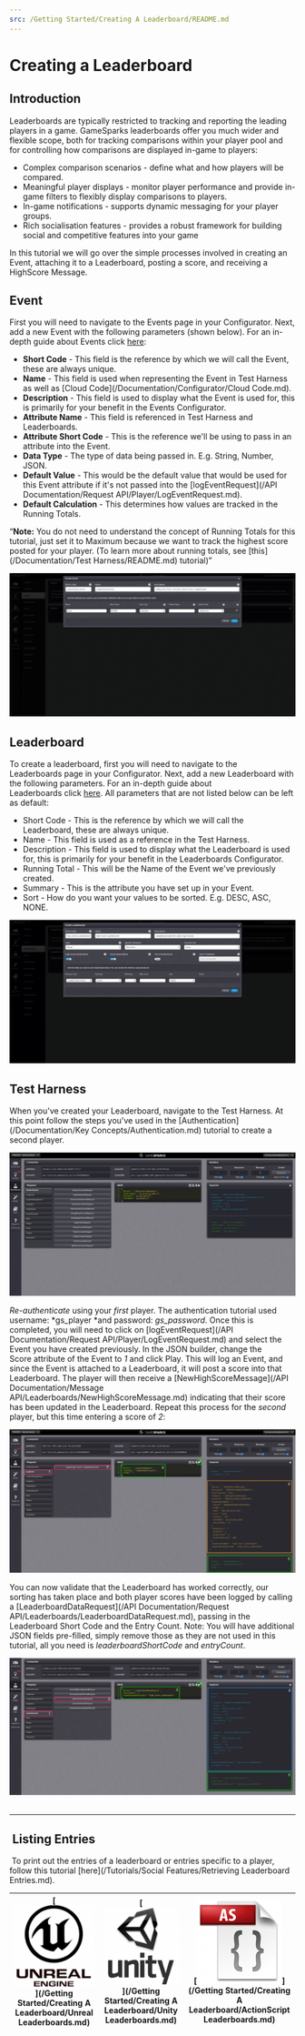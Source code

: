 ```yaml
---
src: /Getting Started/Creating A Leaderboard/README.md
---
```


# Creating a Leaderboard

## Introduction


Leaderboards are typically restricted to tracking and reporting the leading players in a game. GameSparks leaderboards offer you much wider and flexible scope, both for tracking comparisons within your player pool and for controlling how comparisons are displayed in-game to players:
* Complex comparison scenarios - define what and how players will be compared.
* Meaningful player displays - monitor player performance and provide in-game filters to flexibly display comparisons to players.
* In-game notifications - supports dynamic messaging for your player groups.
* Rich socialisation features - provides a robust framework for building social and competitive features into your game

In this tutorial we will go over the simple processes involved in creating an Event, attaching it to a Leaderboard, posting a score, and receiving a HighScore Message.

## Event

First you will need to navigate to the Events page in your Configurator. Next, add a new Event with the following parameters (shown below). For an in-depth guide about Events click [here](/Documentation/Configurator/Events.md):

  * **Short Code** - This field is the reference by which we will call the Event, these are always unique.
  * **Name** - This field is used when representing the Event in Test Harness as well as [Cloud Code](/Documentation/Configurator/Cloud Code.md).
  * **Description** - This field is used to display what the Event is used for, this is primarily for your benefit in the Events Configurator.
  * **Attribute Name** - This field is referenced in Test Harness and Leaderboards.
  * **Attribute Short Code** - This is the reference we'll be using to pass in an attribute into the Event.
  * **Data Type** - The type of data being passed in. E.g. String, Number, JSON.
  * **Default Value** - This would be the default value that would be used for this Event attribute if it's not passed into the [logEventRequest](/API Documentation/Request API/Player/LogEventRequest.md).
  * **Default Calculation** - This determines how values are tracked in the Running Totals.

<q>**Note:** You do not need to understand the concept of Running Totals for this tutorial, just set it to Maximum because we want to track the highest score posted for your player. (To learn more about running totals, see [this](/Documentation/Test Harness/README.md) tutorial)</q>

![](img/CreatingALeaderboard/1.png)

## Leaderboard

To create a leaderboard, first you will need to navigate to the Leaderboards page in your Configurator. Next, add a new Leaderboard with the following parameters. For an in-depth guide about Leaderboards click [here](/Documentation/Configurator/Leaderboards.md). All parameters that are not listed below can be left as default: 

  * Short Code - This is the reference by which we will call the Leaderboard, these are always unique.
  * Name - This field is used as a reference in the Test Harness.
  * Description - This field is used to display what the Leaderboard is used for, this is primarily for your benefit in the Leaderboards Configurator.
  * Running Total - This will be the Name of the Event we've previously created.
  * Summary - This is the attribute you have set up in your Event.
  * Sort - How do you want your values to be sorted. E.g. DESC, ASC, NONE.

  ![](img/CreatingALeaderboard/2.png)

## Test Harness

When you've created your Leaderboard, navigate to the Test Harness. At this point follow the steps you've used in the [Authentication](/Documentation/Key Concepts/Authentication.md) tutorial to create a second player.

![](img/CreatingALeaderboard/3.png)

*Re-authenticate* using your *first* player. The authentication tutorial used username: *gs_player *and password: *gs_password*. Once this is completed, you will need to click on [logEventRequest](/API Documentation/Request API/Player/LogEventRequest.md) and select the Event you have created previously. In the JSON builder, change the Score attribute of the Event to *1* and click Play. This will log an Event, and since the Event is attached to a Leaderboard, it will post a score into that Leaderboard. The player will then receive a [NewHighScoreMessage](/API Documentation/Message API/Leaderboards/NewHighScoreMessage.md) indicating that their score has been updated in the Leaderboard. Repeat this process for the *second* player, but this time entering a score of *2*:

![](img/CreatingALeaderboard/4.png)

You can now validate that the Leaderboard has worked correctly, our sorting has taken place and both player scores have been logged by calling a [LeaderboardDataRequest](/API Documentation/Request API/Leaderboards/LeaderboardDataRequest.md), passing in the Leaderboard Short Code and the Entry Count. Note: You will have additional JSON fields pre-filled, simply remove those as they are not used in this tutorial, all you need is *leaderboardShortCode* and *entryCount*.

![](img/CreatingALeaderboard/5.png)
 
____


##  Listing Entries

 To print out the entries of a leaderboard or entries specific to a player, follow this tutorial [here](/Tutorials/Social Features/Retrieving Leaderboard Entries.md).

|[![](../img/URLogo.png)](/Getting Started/Creating A Leaderboard/Unreal Leaderboards.md)   |[![](../img/UTLogo.png)](/Getting Started/Creating A Leaderboard/Unity Leaderboards.md)   |[![](../img/ASLogo.png)](/Getting Started/Creating A Leaderboard/ActionScript Leaderboards.md)   |
|---|---|---|
